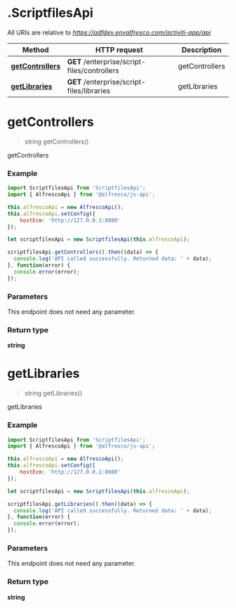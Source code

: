 # .ScriptfilesApi

All URIs are relative to *https://adfdev.envalfresco.com/activiti-app/api*

Method | HTTP request | Description
------------- | ------------- | -------------
[**getControllers**](ScriptfilesApi.md#getControllers) | **GET** /enterprise/script-files/controllers | getControllers
[**getLibraries**](ScriptfilesApi.md#getLibraries) | **GET** /enterprise/script-files/libraries | getLibraries


<a name="getControllers"></a>
# **getControllers**
> string getControllers()

getControllers

### Example
```javascript
import ScriptfilesApi from 'ScriptfilesApi';
import { AlfrescoApi } from '@alfresco/js-api';

this.alfrescoApi = new AlfrescoApi();
this.alfrescoApi.setConfig({
    hostEcm: 'http://127.0.0.1:8080'
});

let scriptfilesApi = new ScriptfilesApi(this.alfrescoApi);

scriptfilesApi.getControllers().then((data) => {
  console.log('API called successfully. Returned data: ' + data);
}, function(error) {
  console.error(error);
});

```

### Parameters
This endpoint does not need any parameter.

### Return type

**string**

<a name="getLibraries"></a>
# **getLibraries**
> string getLibraries()

getLibraries

### Example
```javascript
import ScriptfilesApi from 'ScriptfilesApi';
import { AlfrescoApi } from '@alfresco/js-api';

this.alfrescoApi = new AlfrescoApi();
this.alfrescoApi.setConfig({
    hostEcm: 'http://127.0.0.1:8080'
});

let scriptfilesApi = new ScriptfilesApi(this.alfrescoApi);

scriptfilesApi.getLibraries().then((data) => {
  console.log('API called successfully. Returned data: ' + data);
}, function(error) {
  console.error(error);
});

```

### Parameters
This endpoint does not need any parameter.

### Return type

**string**

